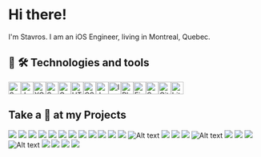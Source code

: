 # Hi there!

I'm Stavros. I am an iOS Engineer, living in Montreal, Quebec.

## 👾 🛠  Technologies and tools

<a name="learning-now"></a>

<img src="https://img.shields.io/badge/swiftUI-045BDB?style=for-the-badge&logo=swift&logoColor=white" alt="SwiftUI" title="SwiftUI" height="25" /><img src="https://img.shields.io/badge/JavaScript-F7DF1E?style=for-the-badge&logo=javascript&logoColor=black" alt="JavaScript" title="JavaScript" height="25" /><img src="https://img.shields.io/badge/Xcode-007ACC?style=for-the-badge&logo=Xcode&logoColor=white" alt="XCode" title="XCode" height="25" /><img src="https://img.shields.io/badge/swift-F54A2A?style=for-the-badge&logo=swift&logoColor=white" alt="Swift logo" title="Swift" height="25" /><img src="https://img.shields.io/badge/-GraphQL-E10098?style=for-the-badge&logo=graphql&logoColor=white" alt="GraphQL" title="GraphQL" height="25" /><img src="https://img.shields.io/badge/html5-%23E34F26.svg?style=for-the-badge&logo=html5&logoColor=white" alt="HTML5 logo" title="HTML5" height="25" /><img src="https://img.shields.io/badge/css3-%231572B6.svg?style=for-the-badge&logo=css3&logoColor=white" alt="CSS3 logo" title="CSS3" height="25" /><img src="https://img.shields.io/badge/java-%23ED8B00.svg?style=for-the-badge&logo=java&logoColor=white" alt="Java" title="Java" height="25" /><img src="https://img.shields.io/badge/Insomnia-black?style=for-the-badge&logo=insomnia&logoColor=5849BE" alt="Insomnia" title="Insomnia" height="25" /><img src="https://img.shields.io/badge/adobephotoshop-%2331A8FF.svg?style=for-the-badge&logo=adobephotoshop&logoColor=white" alt="Photoshop" title="Photoshop" height="25" /><img src="https://img.shields.io/badge/figma-%23F24E1E.svg?style=for-the-badge&logo=figma&logoColor=white" alt="Figma" title="Figma" height="25" /><img src="https://img.shields.io/badge/-Swagger-%23Clojure?style=for-the-badge&logo=swagger&logoColor=white" alt="Swagger" title="Swagger" height="25" /><img src="https://img.shields.io/badge/git-%23F05033.svg?style=for-the-badge&logo=git&logoColor=white" alt="Git" title="Git" height="25" /><img src="https://img.shields.io/badge/bitbucket-%230047B3.svg?style=for-the-badge&logo=bitbucket&logoColor=white)" alt="bitbucket" title="bitbucket" height="25" />

## Take a 👀 at my Projects
![](https://media.giphy.com/media/t92K39yAfLpOotETPf/giphy.gif)
![](https://media.giphy.com/media/YGpSOAPRPfeApbw5nX/giphy.gif)
![](https://media.giphy.com/media/6ZGbfewzXhqBiBGaiy/giphy.gif)
![](https://media.giphy.com/media/7pP5yiCwbIKsU5S4pn/giphy.gif)
![](https://media.giphy.com/media/u8mTzyLVDZvQlWvV7U/giphy.gif)
![](https://media.giphy.com/media/lxpjGjkbqg66jRBiyV/giphy.gif)
![](https://media.giphy.com/media/8clOEbCJqyYlbJTchI/giphy.gif)
![](https://media4.giphy.com/media/LVkYqDaMBiPbJAJ0QE/giphy.gif) 
![](https://media.giphy.com/media/mbwD09u0RZNxyqd5zl/giphy.gif)
![](https://media.giphy.com/media/5RRo2TVNBbHpawKFP9/giphy.gif)
![](https://media.giphy.com/media/pYBwqcA76c8MwyAzJo/giphy.gif)
![](https://media.giphy.com/media/h2PmPpzzaUSeAEbZs6/giphy.gif)
![Alt text](https://media.giphy.com/media/MzbxZDABazz06dmqTx/giphy.gif)
![](https://media.giphy.com/media/sYU5KlntlFkPhYlHAm/giphy.gif)
![](https://media.giphy.com/media/eocdfo2uIZWpRBSoR3/giphy.gif)
![](https://media.giphy.com/media/hN12ptFGnqtpvTGlPo/giphy.gif)
![Alt text](https://media.giphy.com/media/g78iP4s12zAnuJrMbs/giphy.gif)
![](https://media.giphy.com/media/CpneEMJWWzTKkxbrA2/giphy.gif)
![](https://media.giphy.com/media/c0yUnj2VOIf3BgpwcD/giphy.gif)
![](https://media.giphy.com/media/lDVdkcaLfGRkCKuS9m/giphy.gif)
![Alt text](https://media.giphy.com/media/TfdYBVxZih9r4NGSAZ/giphy.gif)
![](https://media.giphy.com/media/YPKL7H8C0nhZmJasIe/giphy.gif)
![](https://media.giphy.com/media/aWnLX2UT0pD4hbRjVQ/giphy.gif)
![](https://media.giphy.com/media/hyTPti6hrwhNXppkQG/giphy.gif)
![](https://media.giphy.com/media/JiGdXjLr8TOs1VoAL2/giphy.gif)
